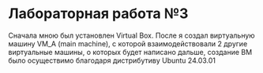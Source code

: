 # Лабораторная работа №3
Сначала мною был установлен Virtual Box. После я создал виртуальную машину VM_A (main machine), с которой взаимодействовали 2 другие виртуальные машины, о которых будет написано дальше, создание ВМ было осуществимо благодаря дистрибутиву Ubuntu 24.03.01
